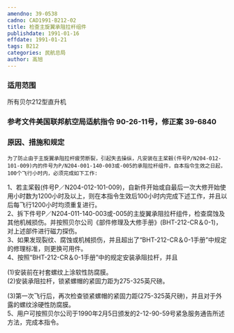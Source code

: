 ```yaml
---
amendno: 39-0538  
cadno: CAD1991-B212-02  
title: 检查主旋翼承阻拉杆组件  
publishdate: 1991-01-16  
effdate: 1991-01-21  
tags: B212  
categories: 民航总局  
author: 高旭  
---
```

  
### 适用范围  
所有贝尔212型直升机  
  
<!--more-->  
### 参考文件美国联邦航空局适航指令 90-26-11号，修正案 39-6840  
  
### 原因、措施和规定  
    为了防止由于主旋翼承阻拉杆疲劳断裂，引起失去操纵，凡安装在主桨毂(件号P/N204-012-101-009)内的件号为P/N204-001-140-003或-005的承阻拉杆组件，自本指令生效之日起，100个飞行小时内，必须完成如下工作:  
1、若主桨毂(件号P／N204-012-101-009)，自新件开始或自最后一次大修开始使用小时数为1200小时及以上，则在本指令生效后100小时内完成下述工作，并且以后每飞行1200小时均须重复进行。  
    2、拆下件号P／N204-011-140-003或-005的主旋翼承阻拉杆组件，检查腐蚀及其他机械损伤。并按照贝尔公司《部件修理及大修手册》(BHT-212-CR＆0-1)，对上述部件进行磁力探伤。  
3、如果发现裂纹、腐蚀或机械损伤，并且超出了“BHT-212-CR＆0-1手册”中规定的修理标准，则更换可用件。  
4、按照“BHT-212-CR＆0-1手册”中的规定安装承阻拉杆，并且  
  
(1)安装前在衬套螺纹上涂软性防腐膜。  
(2)安装承阻拉杆，锁紧螺帽的紧固力距为275-325英尺磅。  
  
(3)第一次飞行后，再次检查锁紧螺帽的紧固力距(275-325英尺磅)，并且对于外露的螺纹涂硬性防腐膜。  
    5、用户可按照贝尔公司于1990年2月5日颁发的2-12-90-59号紧急服务通告所述方法，完成本指令。  
